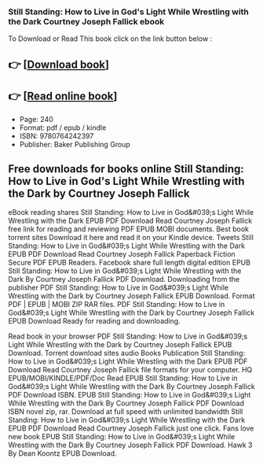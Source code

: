 ### Still Standing: How to Live in God's Light While Wrestling with the Dark Courtney Joseph Fallick ebook

To Download or Read This book click on the link button below :

## 👉  [**[Download book](http://get-pdfs.com/download.php?group=book&from=github.com&id=706965&lnk=1064 "Download book")**]

## 👉  [**[Read online book](http://get-pdfs.com/download.php?group=book&from=github.com&id=706965&lnk=1064 "Read online book")**]


* Page: 240
* Format: pdf / epub / kindle
* ISBN: 9780764242397
* Publisher: Baker Publishing Group



## Free downloads for books online Still Standing: How to Live in God's Light While Wrestling with the Dark by Courtney Joseph Fallick


eBook reading shares Still Standing: How to Live in God&amp;#039;s Light While Wrestling with the Dark EPUB PDF Download Read Courtney Joseph Fallick free link for reading and reviewing PDF EPUB MOBI documents. Best book torrent sites Download it here and read it on your Kindle device. Tweets Still Standing: How to Live in God&amp;#039;s Light While Wrestling with the Dark EPUB PDF Download Read Courtney Joseph Fallick Paperback Fiction Secure PDF EPUB Readers. Facebook share full length digital edition EPUB Still Standing: How to Live in God&amp;#039;s Light While Wrestling with the Dark By Courtney Joseph Fallick PDF Download. Downloading from the publisher PDF Still Standing: How to Live in God&amp;#039;s Light While Wrestling with the Dark by Courtney Joseph Fallick EPUB Download. Format PDF | EPUB | MOBI ZIP RAR files. PDF Still Standing: How to Live in God&amp;#039;s Light While Wrestling with the Dark by Courtney Joseph Fallick EPUB Download Ready for reading and downloading.

Read book in your browser PDF Still Standing: How to Live in God&amp;#039;s Light While Wrestling with the Dark by Courtney Joseph Fallick EPUB Download. Torrent download sites audio Books Publication Still Standing: How to Live in God&amp;#039;s Light While Wrestling with the Dark EPUB PDF Download Read Courtney Joseph Fallick file formats for your computer. HQ EPUB/MOBI/KINDLE/PDF/Doc Read EPUB Still Standing: How to Live in God&amp;#039;s Light While Wrestling with the Dark By Courtney Joseph Fallick PDF Download ISBN. EPUB Still Standing: How to Live in God&amp;#039;s Light While Wrestling with the Dark By Courtney Joseph Fallick PDF Download ISBN novel zip, rar. Download at full speed with unlimited bandwidth Still Standing: How to Live in God&amp;#039;s Light While Wrestling with the Dark EPUB PDF Download Read Courtney Joseph Fallick just one click. Fans love new book EPUB Still Standing: How to Live in God&amp;#039;s Light While Wrestling with the Dark By Courtney Joseph Fallick PDF Download. Hawk 3 By Dean Koontz EPUB Download.





